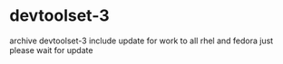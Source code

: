 # devtoolset-3
archive devtoolset-3 include update for work to all rhel and fedora just please wait for update
